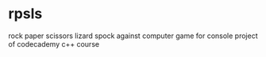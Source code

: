 # rpsls
rock paper scissors lizard spock against computer
game for console
project of codecademy c++ course

